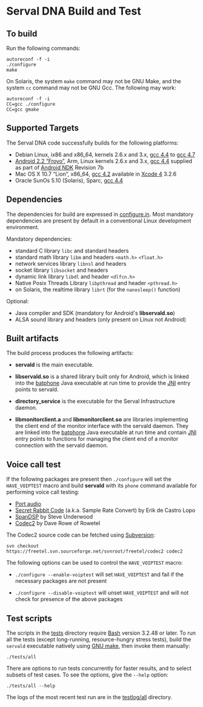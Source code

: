 Serval DNA Build and Test
=========================

To build
--------

Run the following commands:

    autoreconf -f -i
    ./configure
    make

On Solaris, the system `make` command may not be GNU Make, and the system
`cc` command may not be GNU Gcc.  The following may work:

    autoreconf -f -i
    CC=gcc ./configure
    CC=gcc gmake

Supported Targets
-----------------

The Serval DNA code successfully builds for the following platforms:

 * Debian Linux, ix86 and x86\_64, kernels 2.6.x and 3.x, [gcc 4.4][] to [gcc 4.7][]
 * [Android 2.2 “Froyo”][], Arm, Linux kernels 2.6.x and 3.x, [gcc 4.4][] supplied as
   part of [Android NDK][] Revision 7b
 * Mac OS X 10.7 “Lion”, x86\_64, [gcc 4.2][] available in [Xcode 4][] 3.2.6
 * Oracle SunOs 5.10 (Solaris), Sparc, [gcc 4.4][]

Dependencies
------------

The dependencies for build are expressed in [configure.in](./configure.in).
Most mandatory dependencies are present by default in a conventional Linux
development environment.

Mandatory dependencies:

 * standard C library `libc` and standard headers
 * standard math library `libm` and headers `<math.h>` `<float.h>`
 * network services library `libnsl` and headers
 * socket library `libsocket` and headers
 * dynamic link library `libdl` and header `<dlfcn.h>`
 * Native Posix Threads Library `libpthread` and header `<pthread.h>`
 * on Solaris, the realtime library `librt` (for the `nanosleep()` function)

Optional:

 * Java compiler and SDK (mandatory for Android's **libservald.so**)
 * ALSA sound library and headers (only present on Linux not Android)

Built artifacts
---------------

The build process produces the following artifacts:

* **servald** is the main executable.

* **libservald.so** is a shared library built only for Android, which is linked
  into the [batphone][] Java executable at run time to provide the [JNI][]
  entry points to servald.

* **directory_service** is the executable for the Serval Infrastructure daemon.

* **libmonitorclient.a** and **libmonitorclient.so** are libraries implementing
  the client end of the monitor interface with the servald daemon.  They are
  linked into the [batphone][] Java executable at run time and contain [JNI][]
  entry points to functions for managing the client end of a monitor connection
  with the servald daemon.

Voice call test
---------------

If the following packages are present then `./configure` will set the
`HAVE_VOIPTEST` macro and build **servald** with its `phone` command available
for performing voice call testing:

 * [Port audio](http://www.portaudio.com)
 * [Secret Rabbit Code](http://www.mega-nerd.com/SRC/) (a.k.a. Sample Rate
   Convert) by Erik de Castro Lopo
 * [SpanDSP](http://www.soft-switch.org/) by Steve Underwood
 * [Codec2](http://www.rowetel.com/blog/?page_id=452) by Dave Rowe of Rowetel

The Codec2 source code can be fetched using [Subversion][]:

    svn checkout https://freetel.svn.sourceforge.net/svnroot/freetel/codec2 codec2

The following options can be used to control the `HAVE_VOIPTEST` macro:

 * `./configure --enable-voiptest` will set `HAVE_VOIPTEST` and fail if the
   necessary packages are not present

 * `./configure --disable-voiptest` will unset `HAVE_VOIPTEST` and will not
   check for presence of the above packages

Test scripts
------------

The scripts in the [tests](./tests/) directory require [Bash][] version 3.2.48
or later.  To run all the tests (except long-running, resource-hungry stress
tests), build the `servald` executable natively using [GNU make][], then invoke
them manually:

    ./tests/all

There are options to run tests concurrently for faster results, and to select
subsets of test cases.  To see the options, give the `--help` option:

    ./tests/all --help

The logs of the most recent test run are in the [testlog/all](./testlog/all/)
directory.


[batphone]: https://github.com/servalproject/batphone
[Android 2.2 “Froyo”]: http://developer.android.com/about/versions/android-2.2-highlights.html
[Android NDK]: http://developer.android.com/tools/sdk/ndk/index.html
[gcc 4.2]: http://gcc.gnu.org/gcc-4.2/
[Xcode 4]: https://developer.apple.com/xcode/
[gcc 4.4]: http://gcc.gnu.org/gcc-4.4/
[gcc 4.7]: http://gcc.gnu.org/gcc-4.7/
[JNI]: http://en.wikipedia.org/wiki/Java_Native_Interface
[Bash]: http://en.wikipedia.org/wiki/Bash_(Unix_shell)
[GNU make]: http://www.gnu.org/software/make/
[Subversion]: http://subversion.apache.org/
